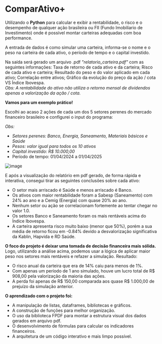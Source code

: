 # ComparAtivo+

Utilizando o **Python** para calcular e exibir a rentabilidade, o risco e o desempenho de qualquer ação brasileira ou FII (Fundo Imobilíario de Investimento) onde é possível montar carteiras adequadas com boa performance.

A entrada de dados é como simular uma carteira, informa-se o nome e o peso na carteira de cada ativo, o período de tempo e o capital investido.

Na saída será gerado um arquivo .pdf _"relatorio_carteira.pdf"_ com as seguintes informações: Taxa de retorno de cada ativo e da carteira; Risco de cada ativo e carteira; Resultado do peso e do valor aplicado em cada ativo; Correlação entre ativos; Gráfico da evolução do preço da ação / cota VS Índice Ibovespa.    
_Obs: A rentabilidade do ativo não utiliza o retorno mensal de dividendos apenas a valorização da ação / cota._

**Vamos para um exemplo prático!**

Escolhi ao acaso 2 ações de cada um dos 5 setores perenes do mercado financeiro brasileiro e configurei o input do programa:

_Obs:_
- _Setores perenes: Banco, Energia, Saneamento, Materiais básicos e Saúde_
- _Pesos: valor igual para todos os 10 ativos_
- _Capital investido: R$ 10.000,00_
- Período de tempo: 01/04/2024 a 01/04/2025

![image](https://github.com/user-attachments/assets/62dbbfa3-808a-4853-8598-b3d651134649)

E após a visualização do relatório em pdf gerado, de forma rápida e interativa, consegui tirar as seguintes conclusões sobre cada ativo:
- O setor mais arriscado é Saúde e menos arriscado é Banco.
- Os ativos com maior rentabilidade foram a Sabesp (Saneamento) com 24% ao ano e a Cemig (Energia) com quase 20% ao ano.
- Nenhum setor ou ação se correlacionam fortemente ao tentar chegar no valor 1.0.
- Os setores Banco e Saneamento foram os mais rentáveis acima do Índice Ibovespa.
- A carteira apresenta risco muito baixo (menor que 50%), porém a sua média de retorno ficou em -0.84% devido a desvalorização significativa da Kablin, Hapvida e RD Saúde.

**O foco do projeto é deixar uma tomada de decisão financeira mais sólida.**
Logo, utilizando a análise acima, podemos usar a lógica de aplicar maior peso nos setores mais rentáveis e refazer a simulação. Resultado: 
- O risco anual da carteira que era de 14% caiu para menos de 1%.
- Com apenas um período de 1 ano simulado, houve um lucro total de R$ 908,00 pela valorização da maioria das ações.
- A perda foi apenas de R$ 150,00 comparada aos quase R$ 1.000,00 de prejuízo da simulação anterior.

**O aprendizado com o projeto foi:**

- A manipulação de listas, dataframes, bibliotecas e gráficos.
- A construção de funções para melhor organização.
- O uso da biblioteca FPDF para montar a estrutura visual dos dados gerados em arquivo pdf.
- O desenvolvimento de fórmulas para calcular os indicadores financeiros.
- A arquitetura de um código interativo e mais limpo possível.




